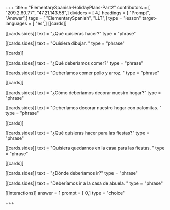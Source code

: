 +++
title = "ElementarySpanish-HolidayPlans-Part2"
contributors = [ "209.2.60.77", "47.21.143.58",]
dividers = [ 4,]
headings = [ "Prompt", "Answer",]
tags = [ "ElementarySpanish", "LLT",]
type = "lesson"
target-languages = [ "es",]
[[cards]]

[[cards.sides]]
text = "¿Qué quisieras hacer?"
type = "phrase"

[[cards.sides]]
text = "Quisiera dibujar. "
type = "phrase"

[[cards]]

[[cards.sides]]
text = "¿Qué deberíamos comer?"
type = "phrase"

[[cards.sides]]
text = "Deberíamos comer pollo y arroz. "
type = "phrase"

[[cards]]

[[cards.sides]]
text = "¿Cómo deberíamos decorar nuestro hogar?"
type = "phrase"

[[cards.sides]]
text = "Deberíamos decorar nuestro hogar con palomitas. "
type = "phrase"

[[cards]]

[[cards.sides]]
text = "¿Qué quisieras hacer para las fiestas?"
type = "phrase"

[[cards.sides]]
text = "Quisiera quedarnos en la casa para las fiestas. "
type = "phrase"

[[cards]]

[[cards.sides]]
text = "¿Dónde deberíamos ir?"
type = "phrase"

[[cards.sides]]
text = "Deberíamos ir a la casa de abuela. "
type = "phrase"

[[interactions]]
answer = 1
prompt = [ 0,]
type = "choice"

+++
